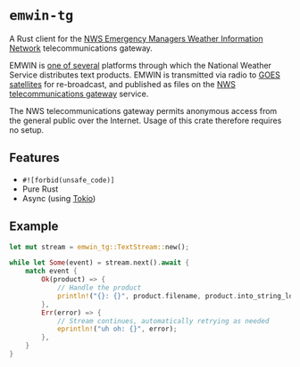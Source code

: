 # `emwin-tg`

A Rust client for the [NWS Emergency Managers Weather Information Network](https://www.weather.gov/emwin/)
telecommunications gateway.

EMWIN is [one of several](https://www.weather.gov/nwws/dissemination) platforms through which the National Weather
Service distributes text products. EMWIN is transmitted via radio to [GOES
satellites](https://noaasis.noaa.gov/GOES/HRIT/broadcast.html) for re-broadcast, and published as files on the
[NWS telecommunications gateway](https://www.weather.gov/tg/anonymous) service.

The NWS telecommunications gateway permits anonymous access from the general public over the Internet. Usage of this
crate therefore requires no setup.

## Features

* `#![forbid(unsafe_code)]`
* Pure Rust
* Async (using [Tokio](https://tokio.rs))

## Example

```rust
let mut stream = emwin_tg::TextStream::new();

while let Some(event) = stream.next().await {
    match event {
        Ok(product) => {
            // Handle the product
            println!("{}: {}", product.filename, product.into_string_lossy());
        },
        Err(error) => {
            // Stream continues, automatically retrying as needed
            eprintln!("uh oh: {}", error);
        },
    }
}
```
